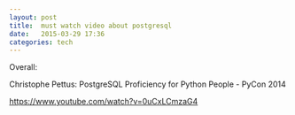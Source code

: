 ```yaml
---
layout: post
title:  must watch video about postgresql 
date:   2015-03-29 17:36 
categories: tech 
---
```


Overall:

Christophe Pettus: PostgreSQL Proficiency for Python People - PyCon 2014

https://www.youtube.com/watch?v=0uCxLCmzaG4




